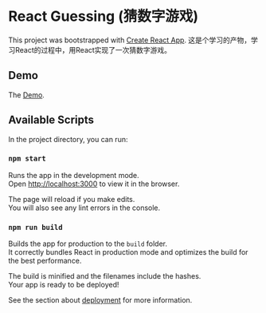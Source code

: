 # React Guessing (猜数字游戏)

This project was bootstrapped with [Create React App](https://github.com/facebook/create-react-app).
这是个学习的产物，学习React的过程中，用React实现了一次猜数字游戏。

## Demo

The [Demo](https://bobgame.github.io/ReactGuessing).

## Available Scripts

In the project directory, you can run:

### `npm start`

Runs the app in the development mode.<br>
Open [http://localhost:3000](http://localhost:3000) to view it in the browser.

The page will reload if you make edits.<br>
You will also see any lint errors in the console.

### `npm run build`

Builds the app for production to the `build` folder.<br>
It correctly bundles React in production mode and optimizes the build for the best performance.

The build is minified and the filenames include the hashes.<br>
Your app is ready to be deployed!

See the section about [deployment](https://facebook.github.io/create-react-app/docs/deployment) for more information.

